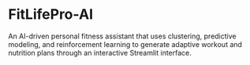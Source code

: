# FitLifePro-AI
An AI-driven personal fitness assistant that uses clustering, predictive modeling, and reinforcement learning to generate adaptive workout and nutrition plans through an interactive Streamlit interface.
